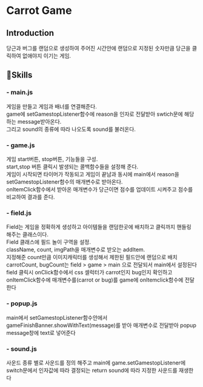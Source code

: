 # Carrot Game

## Introduction

당근과 버그를 랜덤으로 생성하여 주어진 시간안에 랜덤으로 지정된 숫자만큼 당근을 클릭하여 없애야지 이기는 게임.

## 🔭Skills

### - main.js

게임을 만들고 게임과 배너를 연결해준다.  
game에 setGamestopListener함수에 reason을 인자로 전달받아 swtich문에 해당하는 message받아온다.  
그리고 sound의 종류에 따라 나오도록 sound를 불러온다.

### - game.js

게임 start버튼, stop버튼, 기능들을 구성.  
start,stop 버튼 클릭시 발생되는 콜백함수들을 설정해 준다.  
게임이 시작되면 타이머가 작동되고 게임이 끝남과 동시에 main에서 reason을 setGamestopListener함수의 매개변수로 받아온다.  
onItemClick함수에서 받아온 매개변수가 당근이면 점수를 업데이트 시켜주고 점수를 비교하여 결과를 준다.

### - field.js

Field는 게임을 정확하게 생성하고 아이템들을 랜덤한곳에 배치하고 클릭까지 핸들링 해주는 클래스이다.  
Field 클래스에 필드 놀이 구역을 설정.  
className, count, imgPath을 매개변수로 받오는 addItem.  
지정해준 count만큼 이미지캐릭터를 생성해서 제한된 필드안에 랜덤으로 배치  
carrotCount, bugCount는 field > game > main 으로 전달되서 main에서 설정된다  
field 클릭시 onClick함수에서 css 셀럭터가 carrot인지 bug인지 확인하고 onItemClick함수에 매개변수를(carrot or bug)를 game에 onItemclick함수에 전달한다

### - popup.js

main에서 setGamestopListener함수안에서 gameFinishBanner.showWithText(message)를 받아 매개변수로 전달받아 popup message창에 text로 넣어준다

### - sound.js

사운드 종류 별로 사운드를 정의 해주고 main에 game.setGamestopListener에 switch문에서 인자값에 따라 결정되는 return sound에 따라 지정한 사운드를 재생한다
